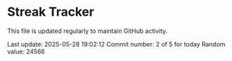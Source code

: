# Streak Tracker

This file is updated regularly to maintain GitHub activity.

Last update: 2025-05-28 19:02:12
Commit number: 2 of 5 for today
Random value: 24566
